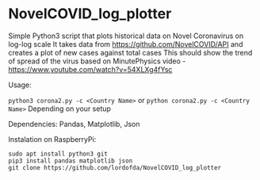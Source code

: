# NovelCOVID_log_plotter
Simple Python3 script that plots historical data on Novel Coronavirus on log-log scale
It takes data from https://github.com/NovelCOVID/API and creates a plot of new cases against total cases
This should show the trend of spread of the virus based on MinutePhysics video - https://www.youtube.com/watch?v=54XLXg4fYsc

Usage:

`python3 corona2.py -c <Country Name>`
or
`python corona2.py -c <Country Name>`
Depending on your setup

Dependencies:
Pandas, Matplotlib, Json

Instalation on RaspberryPi:
```
sudo apt install python3 git
pip3 install pandas matplotlib json
git clone https://github.com/lordofda/NovelCOVID_log_plotter
```
